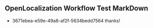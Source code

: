 ## OpenLocalization Workflow Test MarkDown
* 3671ebea-e59e-49a8-af2f-5634bedd7564 thanks!

<!--HONumber=Jul16_HO2-->


